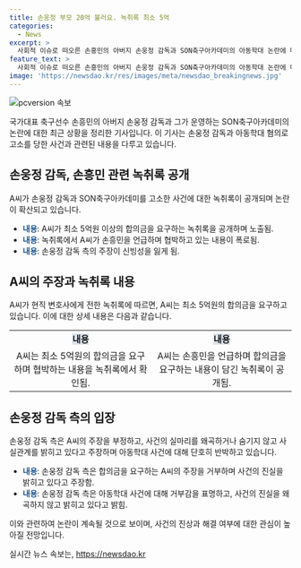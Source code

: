 ```yaml
---
title: 손웅정 부모 20억 불러요. 녹취록 최소 5억
categories:
  - News
excerpt: >
  사회적 이슈로 떠오른 손흥민의 아버지 손웅정 감독과 SON축구아카데미의 아동학대 논란에 대한 녹취록이 공개되었다. 이를 통해 피해아동의 아버지가 5억원 이상의 합의금을 요구하며 협박하고, 이에 대해 손 감독 측은 단호한 거절을 보였다. 현재 사건은 검찰 조사가 진행 중이며, 양측의 주장은 상반되고 있다. 이에 대한 미래의 전개가 주목되고 있다. (150자)
feature_text: >
  사회적 이슈로 떠오른 손흥민의 아버지 손웅정 감독과 SON축구아카데미의 아동학대 논란에 대한 녹취록이 공개되었다. 이를 통해 피해아동의 아버지가 5억원 이상의 합의금을 요구하며 협박하고, 이에 대해 손 감독 측은 단호한 거절을 보였다. 현재 사건은 검찰 조사가 진행 중이며, 양측의 주장은 상반되고 있다. 이에 대한 미래의 전개가 주목되고 있다. (150자)
image: 'https://newsdao.kr/res/images/meta/newsdao_breakingnews.jpg'
---
```


<p><img src="https://newsdao.kr/res/images/meta/newsdao_breakingnews.jpg" alt="pcversion 속보" /></p>

<p data-ke-size="size16">국가대표 축구선수 손흥민의 아버지 손웅정 감독과 그가 운영하는 SON축구아카데미의 논란에 대한 최근 상황을 정리한 기사입니다. 이 기사는 손웅정 감독과 아동학대 혐의로 고소를 당한 사건과 관련된 내용을 다루고 있습니다.</p>

<h2 data-ke-size="size26">손웅정 감독, 손흥민 관련 녹취록 공개</h2>

<p data-ke-size="size16">A씨가 손웅정 감독과 SON축구아카데미를 고소한 사건에 대한 녹취록이 공개되며 논란이 확산되고 있습니다.</p>

<ul>
    <li><b><span style="color: #1a5490;">내용</span></b>: A씨가 최소 5억원 이상의 합의금을 요구하는 녹취록을 공개하며 노출됨.</li>
    <li><b><span style="color: #1a5490;">내용</span></b>: 녹취록에서 A씨가 손흥민을 언급하며 협박하고 있는 내용이 폭로됨.</li>
    <li><b><span style="color: #1a5490;">내용</span></b>: 손웅정 감독 측의 주장이 신빙성을 잃게 됨.</li>
</ul>

<h2 data-ke-size="size26">A씨의 주장과 녹취록 내용</h2>

<p data-ke-size="size16">A씨가 현직 변호사에게 전한 녹취록에 따르면, A씨는 최소 5억원의 합의금을 요구하고 있습니다. 이에 대한 상세 내용은 다음과 같습니다.</p>

<table>
    <tr>
        <td style="text-align: center; height: 17px;"><b><span style="background-color: #21538527;">내용</span></b></td>
        <td style="text-align: center; height: 17px;"><b><span style="background-color: #21538527;">내용</span></b></td>
    </tr>
    <tr>
        <td style="text-align: center; height: 17px;">A씨는 최소 5억원의 합의금을 요구하며 협박하는 내용을 녹취록에서 확인됨.</td>
        <td style="text-align: center; height: 17px;">A씨는 손흥민을 언급하며 합의금을 요구하는 내용이 담긴 녹취록이 공개됨.</td>
    </tr>
</table>

<h2 data-ke-size="size26">손웅정 감독 측의 입장</h2>

<p data-ke-size="size16">손웅정 감독 측은 A씨의 주장을 부정하고, 사건의 실마리를 왜곡하거나 숨기지 않고 사실관계를 밝히고 있다고 주장하며 아동학대 사건에 대해 단호히 반박하고 있습니다.</p>

<ul>
    <li><b><span style="color: #1a5490;">내용</span></b>: 손웅정 감독 측은 합의금을 요구하는 A씨의 주장을 거부하며 사건의 진실을 밝히고 있다고 주장함.</li>
    <li><b><span style="color: #1a5490;">내용</span></b>: 손웅정 감독 측은 아동학대 사건에 대해 거부감을 표명하고, 사건의 진실을 왜곡하지 않고 밝히고 있다고 밝힘.</li>
</ul>

<p data-ke-size="size16">이와 관련하여 논란이 계속될 것으로 보이며, 사건의 진상과 해결 여부에 대한 관심이 높아질 전망입니다.</p>
실시간 뉴스 속보는, <a href="https://newsdao.kr" rel="dofollow">https://newsdao.kr</a>


